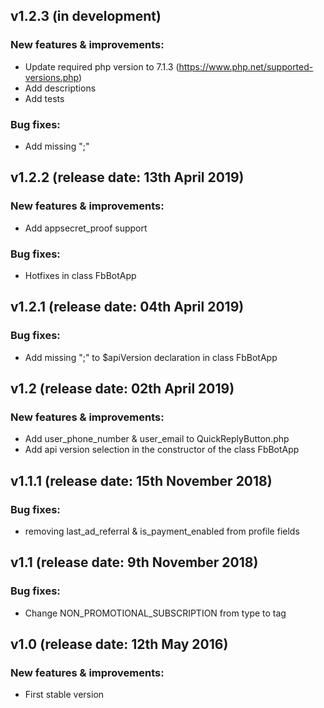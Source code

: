 ## v1.2.3 (in development)

### New features & improvements:
- Update required php version to 7.1.3 (https://www.php.net/supported-versions.php)
- Add descriptions
- Add tests

### Bug fixes:
- Add missing ";"

## v1.2.2 (release date: 13th April 2019)

### New features & improvements:
- Add appsecret_proof support

### Bug fixes:
- Hotfixes in class FbBotApp

## v1.2.1 (release date: 04th April 2019)

### Bug fixes:
- Add missing ";" to $apiVersion declaration in class FbBotApp


## v1.2 (release date: 02th April 2019)

### New features & improvements:
- Add user_phone_number & user_email to QuickReplyButton.php
- Add api version selection in the constructor of the class FbBotApp


## v1.1.1 (release date: 15th November 2018)

### Bug fixes:
- removing last_ad_referral & is_payment_enabled from profile fields

## v1.1 (release date: 9th November 2018)

### Bug fixes:
- Change NON_PROMOTIONAL_SUBSCRIPTION from type to tag


## v1.0 (release date: 12th May 2016)

### New features & improvements:
- First stable version
